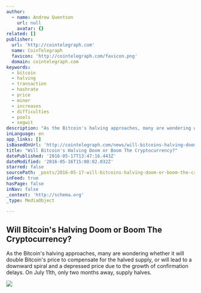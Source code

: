 ```yaml
---
author:
  - name: Andrew Quentson
    url: null
    avatar: {}
related: []
publisher:
  url: 'http://cointelegraph.com'
  name: CoinTelegraph
  favicon: 'http://cointelegraph.com/favicon.png'
  domain: cointelegraph.com
keywords:
  - bitcoin
  - halving
  - transaction
  - hashrate
  - price
  - miner
  - increases
  - difficulties
  - pools
  - segwit
description: "As the Bitcoin's halving approaches, many are wondering whether it will double Bitcoin's price to compensate for the halved supply, or will lead to a downward spiral and a depressed price due to the growth of confirmation delays. On July 11th, only two months away, supply halves."
inLanguage: en
app_links: []
isBasedOnUrl: 'http://cointelegraph.com/news/will-bitcoins-halving-doom-or-boom-the-cryptocurrency'
title: "Will Bitcoin's Halving Doom or Boom The Cryptocurrency?"
datePublished: '2016-05-17T13:47:16.443Z'
dateModified: '2016-05-16T15:08:02.032Z'
starred: false
sourcePath: _posts/2016-05-17-will-bitcoins-halving-doom-or-boom-the-cryptocurrency.md
inFeed: true
hasPage: false
inNav: false
_context: 'http://schema.org'
_type: MediaObject

---
```

<article style=""><h1>Will Bitcoin's Halving Doom or Boom The Cryptocurrency?</h1><p>As the Bitcoin's halving approaches, many are wondering whether it will double Bitcoin's price to compensate for the halved supply, or will lead to a downward spiral and a depressed price due to the growth of confirmation delays. On July 11th, only two months away, supply halves.</p><img src="http://cointelegraph.com/images/725_aHR0cDovL2NvaW50ZWxlZ3JhcGguY29tL3N0b3JhZ2UvdXBsb2Fkcy92aWV3LzlhZDM0YzlkMzhhM2FlOWM1Y2MyNjczM2Y3NGVkYzhhLmpwZw==.jpg" /></article>